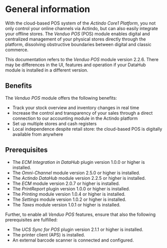 # General information

With the cloud-based POS system of the *Actindo Core1 Platform*, you not only control your online channels via Actindo, but can also easily integrate your offline stores. The *Venduo POS* (POS) module enables digital and centralized management of your physical stores directly through the platform, dissolving obstructive boundaries between digital and classic commerce.  

This documentation refers to the *Venduo POS* module version <!--?-->2.2.6. There may be differences in the UI, features and operation if your DataHub module is installed in a different version.

## Benefits

The *Venduo POS* module offers the following benefits:
- Track your stock overview and inventory changes in real time
- Increase the control and transparency of your sales through a direct connection to our accounting module in the Actindo platform
- Set up multiple stores and cash registers
- Local independence despite retail store: the cloud-based POS is digitally available from anywhere

## Prerequisites

- The *ECM Integration in DataHub* plugin version 1.0.0 or higher is installed.
- The *Omni-Channel* module version 2.5.0 or higher is installed.
- The *Actindo DataHub* module version 2.2.5 or higher is installed.
- The *ECM* module version 2.0.7 or higher is installed.
- The *PrintReport* plugin version 1.0.0 or higher is installed.
- The *Printing* module version 1.0.4 or higher is installed.
- The *Settings* module version 1.0.2 or higher is installed.
- The *Taxes* module version 1.0.1 or higher is installed.


Further, to enable all *Venduo POS* features, ensure that also the following prerequisites are fulfilled:

- The *UCS Sync for POS* plugin version 2.1.1 or higher is installed.
- The printer client (APS) is installed.
- An external barcode scanner is connected and configured.
